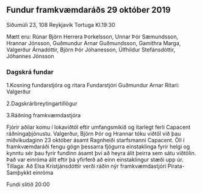 ## Fundur framkvæmdaráðs 29 október 2019
Síðumúli 23, 108 Reykjavík
Tortuga
Kl.19:30

Mætt eru: Rúnar Björn Herrera Þorkelsson, Unnar Þór Sæmundsson, Hrannar Jónsson, Guðmundur Arnar Guðmundsson, Gamithra Marga, Valgerður Árnadóttir, Björn Þór Jóhanesson, Úlfhildur Stefánsdóttir, Jóhannes Jónsson



### Dagskrá fundar

1.Kosning fundarstjóra og ritara
Fundarstjóri Guðmundur Arnar
Ritari: Valgerður

2.Dagskrárbreytingartillögur

3.Ráðning framkvæmdastjóra

Fjórir aðilar komu í lokaviðtöl eftir umfangsmikið og ítarlegt ferli  Capacent ráðningaþjónustu. Valgerður, Björn Þór og Hrannar tóku viðtöl við þau miðvikudaginn 23 október ásamt Ragnheiði starfsmanni Capacent.
Öll í framkvæmdaráði fengu gögn þessarra fjögurra einstaklinga fyrir helgi og kynntu sér þau fyrir fundinn ásamt því að heyra álit þeirra sem sátu viðtölin.
Það var einróma álit eftir þá yfirferð að einn einstaklingur stæði upp úr.
Tillaga: Að Elsa Kristjánsdóttir verði ráðin nýr framkvæmdastjóri Pírata- Samþykkt einróma

Fundi slitið 20:00
